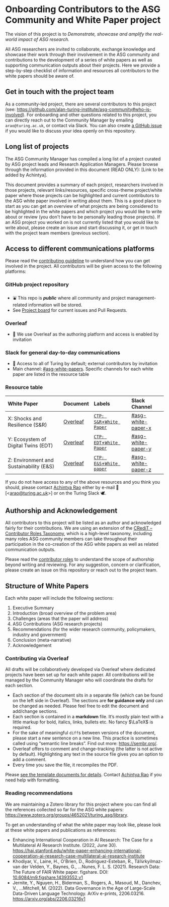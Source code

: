 # Onboarding Contributors to the ASG Community and White Paper project

The vision of this project is to _Demonstrate, showcase and amplify the real-world impact of ASG research._

All ASG researchers are invited to collaborate, exchange knowledge and showcase their work through their involvement in the ASG community and contributions to the development of a series of white papers as well as supporting communication outputs about their projects.
Here we provide a step-by-step checklist of information and resources all contributors to the white papers should be aware of.

## Get in touch with the project team

As a community-led project, there are several contributors to this project (see: https://github.com/alan-turing-institute/asg-community#who-is-involved).
For onboarding and other questions related to this project, you can directly reach out to the Community Manager by emailing `arao@turing.ac.uk`, or contact via Slack.
You can also create [a GitHub issue](https://github.com/alan-turing-institute/asg-community/issues/new) if you would like to discuss your idea openly on this repository.

## Long list of projects

The ASG Community Manager has compiled a long list of a project curated by ASG project leads and Research Application Managers. 
Please browse through the information provided in this document (READ ONLY): [Link to be added by Achintya].

This document provides a summary of each project, researchers involved in those projects, relevant links/resources, specific cross-theme project/white paper where those projects can be highlighted and current contributors to the ASG white paper involved in writing about them.
This is a good place to start as you can get an overview of what projects are being considered to be highlighted in the white papers and which project you would like to write about or review (you don't have to be personally leading those projects).
If an ASG project you worked on is not currently listed that you would like to write about, please create an issue and start discussing it, or get in touch with the project team members (previous section).

## Access to different communications platforms

Please read the [contributing guideline](./CONTRIBUTING.md) to understand how you can get involved in the project.
All contributors will be given access to the following platforms:

### GitHub project repository
- ⛲️ This repo is **_public_** where all community and project management-related information will be stored.
- See [Project board](https://github.com/orgs/alan-turing-institute/projects/10/) for current issues and Pull Requests.

### Overleaf
- 🚧 We use Overleaf as the authoring platform and access is enabled by invitation

### Slack for  general day-to-day communications
- 🔐 Access to all of Turing by default; external contributors by invitation
- Main channel: [#asg-white-papers](https://alan-turing-institute.slack.com/messages/asg-white-papers). Specific channels for each white paper are listed in the resource table

### Resource table

| White Paper                             | Document                                                              | Labels                                                                                                                                                      | Slack Channel                                                                            |
|:----------------------------------------|:----------------------------------------------------------------------|:------------------------------------------------------------------------------------------------------------------------------------------------------------|:-----------------------------------------------------------------------------------------|
| X: Shocks and Resilience (S&R)          | [Overleaf](https://www.overleaf.com/project/61f2d68fc1673471017a0445) | [`CTP: S&R`+`White Paper`](https://github.com/alan-turing-institute/asg-community/issues?q=is%3Aissue+label%3A%22White+Paper%22+label%3A%22CTP%3A+S%26R%22) | [#asg-white-paper-x](https://alan-turing-institute.slack.com/messages/asg-white-paper-x) |
| Y: Ecosystem of Digital Twins (EDT)     | [Overleaf](https://www.overleaf.com/project/61f2d6aec1673427a27a0817) | [`CTP: EDT`+`White Paper`](https://github.com/alan-turing-institute/asg-community/issues?q=is%3Aissue+label%3A%22White+Paper%22+label%3A%22CTP%3A+EDT%22) | [#asg-white-paper-y](https://alan-turing-institute.slack.com/messages/asg-white-paper-y) |
| Z: Environment and Sustainability (E&S) | [Overleaf](https://www.overleaf.com/project/61f2d6b6c167340d227a0908) | [`CTP: E&S`+`White paper`](https://github.com/alan-turing-institute/asg-community/issues?q=is%3Aissue+label%3A%22White+Paper%22+label%3A%22CTP%3A+E%26S%22) | [#asg-white-paper-z](https://alan-turing-institute.slack.com/messages/asg-white-paper-z) |

If you do not have access to any of the above resources and you think you should, please contact [Achintya Rao](https://github.com/RaoOfPhysics) either by e-mail 📧 [&lt;[arao@turing.ac.uk](mailto:arao@turing.ac.uk)&gt;] or on the Turing Slack 🕊.

## Authorship and Acknowledgement

All contributors to this project will be listed as an author and acknowledged fairly for their contributions. 
We are using an extension of the [CRediT – Contributor Roles Taxonomy](https://casrai.org/credit/), which is a high-level taxonomy, including many roles ASG community members can take throughout their participation in the co-creation of the ASG white papers as well as related communication outputs. 

Please read the [contributor roles](documentation/asg-white-papers/contributor-roles.md) to understand the scope of authorship beyond writing and reviewing.
For any suggestion, concern or clarification, please create an issue on this repository or reach out to the project team.

## Structure of White Papers

Each white paper will include the following sections:

1. Executive Summary
1. Introduction (broad overview of the problem area)
1. Challenges (areas that the paper will address)
1. ASG Contributions (ASG research projects) 
1. Recommendations (for the wider research community, policymakers, industry and government)
1. Conclusion (meta-narrative)
1. Acknowledgement

### Contributing via Overleaf

All drafts will be collaboratively developed via Overleaf where dedicated projects have been set up for each white paper.
All contributions will be managed by the Community Manager who will coordinate the drafts for each section.

- Each section of the document sits in a separate file (which can be found on the left side in Overleaf).
  The sections are **for guidance only** and can be changed as needed.
  Please feel free to edit the document and add/change sections.
- Each section is contained in a **markdown** file.
  It’s mostly plain text with a little markup for bold, italics, links, bullets etc.
  No fancy $\LaTeX$ is required.
- For the sake of meaningful `diff`s between versions of the document, please start a new sentence on a new line.
  This practice is sometimes called using “semantic line breaks”.
  Find out more: <https://sembr.org/>.
- Overleaf offers to comment and change-tracking (the latter is not active by default).
  Highlighting any text in the source file gives you an option to add a comment.
- Every time you save the file, it recompiles the PDF.

Please [see the template documents for details](https://github.com/alan-turing-institute/asg-community/tree/main/documentation/asg-white-papers/white-paper-template).
Contact [Achintya Rao](https://github.com/RaoOfPhysics) if you need help with formatting.

### Reading recommendations

We are maintaining a Zotero library for this project where you can find all the references collected so far for the ASG white papers: https://www.zotero.org/groups/4652021/turing_asg/library.

To get an understanding of what the white paper may look like, please look at these white papers and publications as references:
- Enhancing International Cooperation in AI Research: The Case for a Multilateral AI Research Institute. (2022, June 30). https://hai.stanford.edu/white-paper-enhancing-international-cooperation-ai-research-case-multilateral-ai-research-institute
- Khodiyar, V., Laine, H., O'Brien, D., Rodriguez-Esteban, R., Tã¼rkyilmaz-van der Velden, Y., Baynes, G., ...Nunes, F. L. S. (2021). Research Data: The Future of FAIR White paper. figshare. DOI: [10.6084/m9.figshare.14393552.v1](https://figshare.com/articles/journal_contribution/Research_Data_The_Future_of_FAIR_White_paper/14393552/1)
- Jernite, Y., Nguyen, H., Biderman, S., Rogers, A., Masoud, M., Danchev, V., ...Mitchell, M. (2022). Data Governance in the Age of Large-Scale Data-Driven Language Technology. ArXiv e-prints, 2206.03216. https://arxiv.org/abs/2206.03216v1

